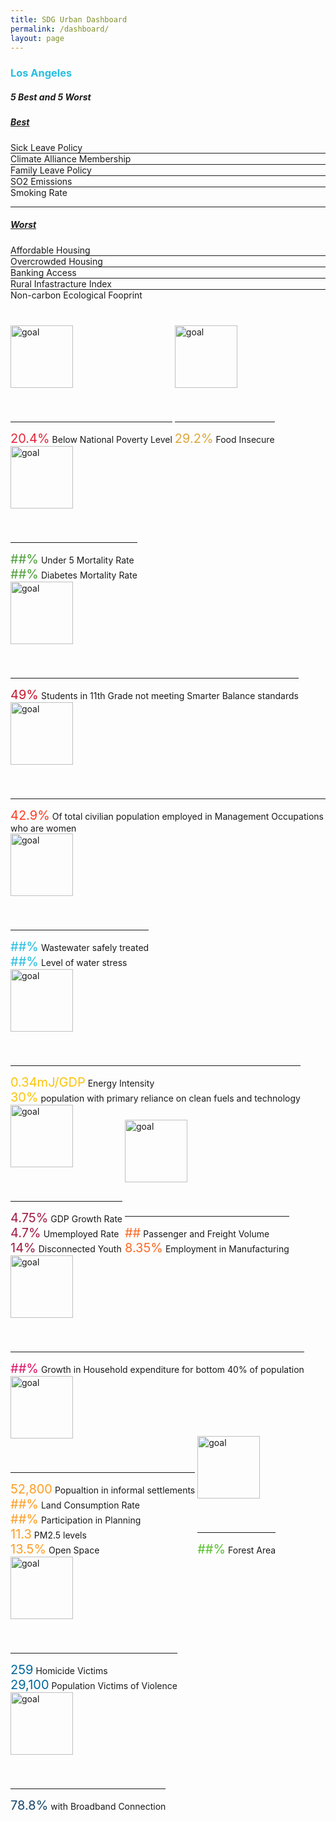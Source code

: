 ```yaml
---
title: SDG Urban Dashboard
permalink: /dashboard/
layout: page
---
```


<h3 style="color:#26BDE2">Los Angeles</h3>

<div class="container-fluid">
  <div class="row justify-content-center">
    <!-- City Average -->
    <div class="col-md-4">
      <canvas id="doughnut-chart" width="800" height="450"></canvas>
      <!-- Reporting Status -->
      <canvas id="doughnut-chart2" width="800" height="450"></canvas>
      <!-- 5 Best and 5 Worst -->
      <div id="accordion">
        <div class="card">
          <div class="card-header" id="heading-1">
            <h5 class="accordion-header">
              5 Best and 5 Worst
            </h5>
          </div>
          <div
            id="collapse-1"
            class="collapse show"
            data-parent="#accordion"
            aria-labelledby="heading-1"
            style="margin-bottom:40px;"
          >
            <!-- <div class="card-body"> -->
            <div id="accordion-1">
              <div class="card">
                <div class="card-header" id="heading-1-1">
                  <h5 class="mb-0">
                    <a
                      class="collapsed"
                      role="button"
                      data-toggle="collapse"
                      href="#collapse-1-1"
                      aria-expanded="false"
                      aria-controls="collapse-1-1"
                    >
                      Best
                    </a>
                  </h5>
                </div>
                <div
                  id="collapse-1-1"
                  class="collapse"
                  data-parent="#accordion-1"
                  aria-labelledby="heading-1-1"
                >
                  <div class="card-body">
                    Sick Leave Policy
                  </div>
                  <hr style="margin:0" />
                  <div class="card-body">
                    Climate Alliance Membership
                  </div>
                  <hr style="margin:0" />
                  <div class="card-body">
                    Family Leave Policy
                  </div>
                  <hr style="margin:0" />
                  <div class="card-body">
                    SO2 Emissions
                  </div>
                  <hr style="margin:0" />
                  <div class="card-body">
                    Smoking Rate
                  </div>
                </div>
              </div>
              <hr />
              <div class="card">
                <div class="card-header" id="heading-1-2">
                  <h5 class="mb-0">
                    <a
                      class="collapsed"
                      role="button"
                      data-toggle="collapse"
                      href="#collapse-1-2"
                      aria-expanded="false"
                      aria-controls="collapse-1-2"
                    >
                      Worst
                    </a>
                  </h5>
                </div>
                <div
                  id="collapse-1-2"
                  class="collapse"
                  data-parent="#accordion-1"
                  aria-labelledby="heading-1-2"
                >
                  <div class="card-body">
                    Affordable Housing
                  </div>
                  <hr style="margin:0" />
                  <div class="card-body">
                    Overcrowded Housing
                  </div>
                  <hr style="margin:0" />
                  <div class="card-body">
                    Banking Access
                  </div>
                  <hr style="margin:0" />
                  <div class="card-body">
                    Rural Infastracture Index
                  </div>
                  <hr style="margin:0" />
                  <div class="card-body">
                    Non-carbon Ecological Fooprint
                  </div>
                </div>
              </div>
            </div>
            <!-- </div> -->
          </div>
        </div>
      </div>
    </div>
      <!-- Spider Plot -->
    <div class="col-md-7 offset-1" style="text-align:center;">
    <div id="spiderPlot"></div>
    </div>
  </div>
  <!-- Progress Bars and Percentage Data For Each SDG -->
  <div class="row justify-content-center">
    <div class="col-xs-12 col-md-4" style="display:inline-block;">
      <img
        style="height:100px; width:100px; vertical-align:top; margin-bottom:40px;"
        alt="goal"
        src="https://www.un.org/sustainabledevelopment/wp-content/uploads/2019/08/E-Goal-01-1024x1024.png"
      />
      <div class="text-percentages">
        <hr class="slash-1" style="color:#E5243B" />
        <span style="font-size:20px; color:#E5243B">20.4%</span>
        <span>Below National Poverty Level</span>
      </div>
    </div>
    <div class="col-xs-12 col-md-4" style="display:inline-block;">
      <img
        style="height:100px; width:100px; vertical-align:top; margin-bottom:40px;"
        alt="goal"
        src="https://www.un.org/sustainabledevelopment/wp-content/uploads/2019/08/E-Goal-02-1024x1024.png"
      />
      <div class="text-percentages">
        <hr class="slash-1" style="color:#DDA63A" />
        <span style="font-size:20px; color:#DDA63A">29.2%</span>
        <span>Food Insecure</span>
      </div>
    </div>
    <div class="col-xs-12 col-md-4" style="display:inline-block;">
      <img
        style="height:100px; width:100px; vertical-align:top; margin-bottom:40px;"
        alt="goal"
        src="https://www.un.org/sustainabledevelopment/wp-content/uploads/2019/08/E-Goal-03-1024x1024.png"
      />
      <div class="text-percentages">
        <hr class="slash-1" style="color:#4C9F38" />
        <span style="font-size:20px; color:#4C9F38">##%</span>
        <span>Under 5 Mortality Rate</span>
        <br />
        <span style="font-size:20px; color:#4C9F38">##%</span>
        <span>Diabetes Mortality Rate</span>
      </div>
    </div>
  </div>
  <div class="row justify-content-center">
    <div class="col-xs-12 col-md-4" style="display:inline-block;">
      <img
        style="height:100px; width:100px; vertical-align:top; margin-bottom:40px;"
        alt="goal"
        src="https://www.un.org/sustainabledevelopment/wp-content/uploads/2019/08/E-Goal-04-1024x1024.png"
      />
      <div class="text-percentages">
        <hr class="slash-1" style="color:#C5192D" />
        <span style="font-size:20px; color:#C5192D">49%</span>
        <span
          >Students in 11th Grade not meeting Smarter Balance standards</span
        >
      </div>
    </div>
    <div class="col-xs-12 col-md-4" style="display:inline-block;">
      <img
        style="height:100px; width:100px; vertical-align:top; margin-bottom:40px;"
        alt="goal"
        src="https://www.un.org/sustainabledevelopment/wp-content/uploads/2019/08/E-Goal-05-1024x1024.png"
      />
      <div class="text-percentages">
        <hr class="slash-1" style="color:#FF3A21" />
        <span style="font-size:20px; color:#FF3A21">42.9%</span>
        <span>
          Of total civilian population employed in Management Occupations who
          are women
        </span>
      </div>
    </div>
    <div class="col-xs-12 col-md-4" style="display:inline-block;">
      <img
        style="height:100px; width:100px; vertical-align:top; margin-bottom:40px;"
        alt="goal"
        src="https://www.un.org/sustainabledevelopment/wp-content/uploads/2019/08/E-Goal-06-1024x1024.png"
      />
      <div class="text-percentages">
        <hr class="slash-1" style="color:#26BDE2" />
        <span style="font-size:20px; color:#26BDE2">##%</span>
        <span>Wastewater safely treated</span>
        <br />
        <span style="font-size:20px; color:#26BDE2">##%</span>
        <span>Level of water stress</span>
      </div>
    </div>
  </div>
  <div class="row justify-content-center">
    <div class="col-xs-12 col-md-4" style="display:inline-block;">
      <img
        style="height:100px; width:100px; vertical-align:top; margin-bottom:40px;"
        alt="goal"
        src="https://www.un.org/sustainabledevelopment/wp-content/uploads/2019/08/E-Goal-07-1024x1024.png"
      />
      <div class="text-percentages">
        <hr class="slash-1" style="color:#FCC30B" />
        <span style="font-size:20px; color:#FCC30B">0.34mJ/GDP</span>
        <span>Energy Intensity</span>
        <br />
        <span style="font-size:20px; color:#FCC30B">30%</span>
        <span
          >population with primary reliance on clean fuels and technology</span
        >
      </div>
    </div>
    <div class="col-xs-12 col-md-4" style="display:inline-block;">
      <img
        style="height:100px; width:100px; vertical-align:top; margin-bottom:40px;"
        alt="goal"
        src="https://www.un.org/sustainabledevelopment/wp-content/uploads/2019/08/E-Goal-08-1024x1024.png"
      />
      <div class="text-percentages">
        <hr class="slash-1" style="color:#A21942" />
        <span style="font-size:20px; color:#A21942">4.75%</span>
        <span>GDP Growth Rate</span>
        <br />
        <span style="font-size:20px; color:#A21942">4.7%</span>
        <span>Umemployed Rate</span>
        <br />
        <span style="font-size:20px; color:#A21942">14%</span>
        <span>Disconnected Youth</span>
      </div>
    </div>
    <div class="col-xs-12 col-md-4" style="display:inline-block;">
      <img
        style="height:100px; width:100px; vertical-align:top; margin-bottom:40px;"
        alt="goal"
        src="https://www.un.org/sustainabledevelopment/wp-content/uploads/2019/08/E-Goal-09-1024x1024.png"
      />
      <div class="text-percentages">
        <hr class="slash-1" style="color:#FD6925" />
        <span style="font-size:20px; color:#FD6925">##</span>
        <span>Passenger and Freight Volume</span>
        <br />
        <span style="font-size:20px; color:#FD6925">8.35%</span>
        <span>Employment in Manufacturing</span>
      </div>
    </div>
  </div>

  <div class="row justify-content-center">
    <div class="col-xs-12 col-md-4" style="display:inline-block;">
      <img
        style="height:100px; width:100px; vertical-align:top; margin-bottom:40px;"
        alt="goal"
        src="https://www.un.org/sustainabledevelopment/wp-content/uploads/2019/08/E-Goal-10-1024x1024.png"
      />
      <div class="text-percentages">
        <hr class="slash-1" style="color:#DD1367" />
        <span style="font-size:20px; color:#DD1367">##%</span>
        <span
          >Growth in Household expenditure for bottom 40% of population</span
        >
      </div>
    </div>
    <div class="col-xs-12 col-md-4" style="display:inline-block;">
      <img
        style="height:100px; width:100px; vertical-align:top; margin-bottom:40px;"
        alt="goal"
        src="https://www.un.org/sustainabledevelopment/wp-content/uploads/2019/08/E-Goal-11-1024x1024.png"
      />
      <div class="text-percentages">
        <hr class="slash-1" style="color:#FD9D24" />
        <div class="col-6">
          <span style="font-size:20px; color:#FD9D24">52,800</span>
          <span>Popualtion in informal settlements</span>
          <br />
          <span style="font-size:20px; color:#FD9D24">##%</span>
          <span>Land Consumption Rate</span>
          <br />
          <span style="font-size:20px; color:#FD9D24">##%</span>
          <span>Participation in Planning</span>
        </div>
        <div class="col-6">
          <span style="font-size:20px; color:#FD9D24">11.3</span>
          <span>PM2.5 levels</span>
          <br />
          <span style="font-size:20px; color:#FD9D24">13.5%</span>
          <span>Open Space</span>
        </div>
      </div>
    </div>
    <div class="col-xs-12 col-md-4" style="display:inline-block;">
      <img
        style="height:100px; width:100px; vertical-align:top; margin-bottom:40px;"
        alt="goal"
        src="https://www.un.org/sustainabledevelopment/wp-content/uploads/2019/08/E-Goal-15-1024x1024.png"
      />
      <div class="text-percentages">
        <hr class="slash-1" style="color:#56C02B" />
        <span style="font-size:20px; color:#56C02B">##%</span>
        <span>Forest Area</span>
      </div>
    </div>
  </div>
  <div class="row justify-content-center">
    <div class="col-xs-12 col-md-4" style="display:inline-block;">
      <img
        style="height:100px; width:100px; vertical-align:top; margin-bottom:40px;"
        alt="goal"
        src="https://www.un.org/sustainabledevelopment/wp-content/uploads/2019/08/E-Goal-16-1024x1024.png"
      />
      <div class="text-percentages">
        <hr class="slash-1" style="color:#00689D" />
        <span style="font-size:20px; color:#00689D">259</span>
        <span>Homicide Victims</span>
        <br />
        <span style="font-size:20px; color:#00689D">29,100</span>
        <span>Population Victims of Violence</span>
      </div>
    </div>
    <div class="col-xs-12 col-md-4" style="display:inline-block;">
      <img
        style="height:100px; width:100px; vertical-align:top; margin-bottom:40px;"
        alt="goal"
        src="https://www.un.org/sustainabledevelopment/wp-content/uploads/2019/08/E-Goal-17-1024x1024.png"
      />
      <div class="text-percentages">
        <hr class="slash-1" style="color:#19486A" />
        <span style="font-size:20px; color:#19486A">78.8%</span>
        <span>with Broadband Connection</span>
      </div>
    </div>
  </div>
  <script src="https://cdn.jsdelivr.net/npm/chart.js@2.8.0"></script>
  <script src="https://d3js.org/d3.v3.min.js"></script>
<script src="http://labratrevenge.com/d3-tip/javascripts/d3.tip.v0.6.3.js"></script>
  <script src="https://cdn.rawgit.com/uscensusbureau/citysdk/Release1.1/js/citysdk.js"></script>
<script src="https://cdn.rawgit.com/uscensusbureau/citysdk/Release1.1/js/citysdk.census.js"></script>
  <script>
    //  -------------------Start Doughnut Charts------------------
    new Chart(document.getElementById("doughnut-chart"), {
      type: "doughnut",
      data: {
        labels: ["City Average Score", "Out of 100%"],
        datasets: [
          {
            label: "City Average Score",
            backgroundColor: ["#26BDE2", "#C0C0C0"],
            data: [0.55, 0.45]
          }
        ]
      },
      options: {
        title: {
          display: true,
          text: "City Average Score"
        },
        tooltips: {
          callbacks: {
            label: function(tooltipItem, data) {
              var dataset = data.datasets[tooltipItem.datasetIndex];
              var meta = dataset._meta[Object.keys(dataset._meta)[0]];
              var total = meta.total;
              var currentValue = dataset.data[tooltipItem.index];
              var percentage = parseFloat(
                ((currentValue / total) * 100).toFixed(1)
              );
              return currentValue + " (" + percentage + "%)";
            },
            title: function(tooltipItem, data) {
              return data.labels[tooltipItem[0].index];
            }
          }
        }
      }
    });
    new Chart(document.getElementById("doughnut-chart2"), {
      type: "doughnut",
      data: {
        labels: ["Reported online", "Exploring Data Sources"],
        datasets: [
          {
            label: "Reporting Status",
            backgroundColor: ["#5cb85c", "#E27874"],
            data: [0.47, 0.53]
          }
        ]
      },
      options: {
        title: {
          display: true,
          text: "Reporting Status"
        },
        tooltips: {
          callbacks: {
            label: function(tooltipItem, data) {
              var dataset = data.datasets[tooltipItem.datasetIndex];
              var meta = dataset._meta[Object.keys(dataset._meta)[0]];
              var total = meta.total;
              var currentValue = dataset.data[tooltipItem.index];
              var percentage = parseFloat(
                ((currentValue / total) * 100).toFixed(1)
              );
              return currentValue + " (" + percentage + "%)";
            },
            title: function(tooltipItem, data) {
              return data.labels[tooltipItem[0].index];
            }
          }
        }
      }
    });
    // -------------------End Doughnut Charts------------------
// -------------------Start Spider Plot------------------
    var width = 500,
  height = 500,
  radius = Math.min(width, height) / 2,
  innerRadius = 0.3 * radius;
var pie = d3.layout
  .pie()
  .sort(null)
  .value(function(d) {
    return d.width;
  });
var tip = d3
  .tip()
  .attr("class", "d3-tip")
  .offset([0, 0])
  .html(function(d) {
    return (
      d.data.label + ": <span style='color:red'>" + d.data.score + "</span>"
    );
  });
var arc = d3.svg
  .arc()
  .innerRadius(innerRadius)
  .outerRadius(function(d) {
    return (radius - innerRadius) * (d.data.score / 100.0) + innerRadius;
  });
var outlineArc = d3.svg
  .arc()
  .innerRadius(innerRadius)
  .outerRadius(radius);
var svg = d3
  .select("#spiderPlot")
  .append("svg")
  .attr("width", width)
  .attr("height", height)
  .append("g")
  .attr("transform", "translate(" + width / 2 + "," + height / 2 + ")");
svg.call(tip);
d3.csv(
  "https://gist.githubusercontent.com/bbest/2de0e25d4840c68f2db1/raw/52757de7e4584a6ff8cefbd2f8cea8a0d7cc2f0c/aster_data.csv",
  function(error, data) {
    data.forEach(function(d) {
      d.id = d.id;
      d.order = +d.order;
      d.color = d.color;
      d.weight = +d.weight;
      d.score = +d.score;
      d.width = +d.weight;
      d.label = d.label;
    });
    // for (var i = 0; i < data.score; i++) { console.log(data[i].id) }
    var path = svg
      .selectAll(".solidArc")
      .data(pie(data))
      .enter()
      .append("path")
      .attr("fill", function(d) {
        return d.data.color;
      })
      .attr("class", "solidArc")
      .attr("stroke", "gray")
      .attr("d", arc)
      .on("mouseover", tip.show)
      .on("mouseout", tip.hide);
    var outerPath = svg
      .selectAll(".outlineArc")
      .data(pie(data))
      .enter()
      .append("path")
      .attr("fill", "none")
      .attr("stroke", "gray")
      .attr("class", "outlineArc")
      .attr("d", outlineArc);
    // calculate the weighted mean score
    var score =
      data.reduce(function(a, b) {
        //console.log('a:' + a + ', b.score: ' + b.score + ', b.weight: ' + b.weight);
        return a + b.score * b.weight;
      }, 0) /
      data.reduce(function(a, b) {
        return a + b.weight;
      }, 0);
    svg
      .append("svg:text")
      .attr("class", "aster-score")
      .attr("dy", ".35em")
      .attr("text-anchor", "middle") // text-align: right
      .text("LA SDGs");
  }
);
  //-------------------End Spider Plot------------------
  </script>
</div>
